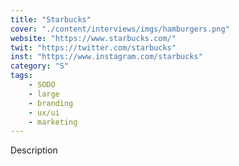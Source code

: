 ```yaml
---
title: "Starbucks"
cover: "./content/interviews/imgs/hamburgers.png"
website: "https://www.starbucks.com/"
twit: "https://twitter.com/starbucks"
inst: "https://www.instagram.com/starbucks"
category: "S"
tags:
    - SODO
    - large
    - branding
    - ux/ui
    - marketing
---
```


Description

